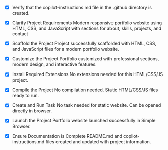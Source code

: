 <!-- Use this file to provide workspace-specific custom instructions to Copilot. For more details, visit https://code.visualstudio.com/docs/copilot/copilot-customization#_use-a-githubcopilotinstructionsmd-file -->
- [x] Verify that the copilot-instructions.md file in the .github directory is created.

- [x] Clarify Project Requirements
	Modern responsive portfolio website using HTML, CSS, and JavaScript with sections for about, skills, projects, and contact

- [x] Scaffold the Project
	Project successfully scaffolded with HTML, CSS, and JavaScript files for a modern portfolio website.

- [x] Customize the Project
	Portfolio customized with professional sections, modern design, and interactive features.

- [x] Install Required Extensions
	No extensions needed for this HTML/CSS/JS project.

- [x] Compile the Project
	No compilation needed. Static HTML/CSS/JS files ready to run.

- [x] Create and Run Task
	No task needed for static website. Can be opened directly in browser.

- [x] Launch the Project
	Portfolio website launched successfully in Simple Browser.

- [x] Ensure Documentation is Complete
	README.md and copilot-instructions.md files created and updated with project information.
